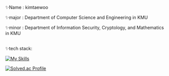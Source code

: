 
<div>
  <p> 
    ✨Name : kimtaewoo
  </p>
</div>
<div>
  <p> 
    ✨major : Department of Computer Science and Engineering in KMU
  </p>
</div>
<div>
  <p> 
    ✨minor : Department of Information Security, Cryptology, and Mathematics in KMU
  </p>
</div>

<br>
✨tech stack:

[![My Skills](https://skillicons.dev/icons?i=c,cpp,py,js)](https://skillicons.dev)

[![Solved.ac Profile](http://mazassumnida.wtf/api/v2/generate_badge?boj=bezzi1654)](https://solved.ac/bezzi1654/)

